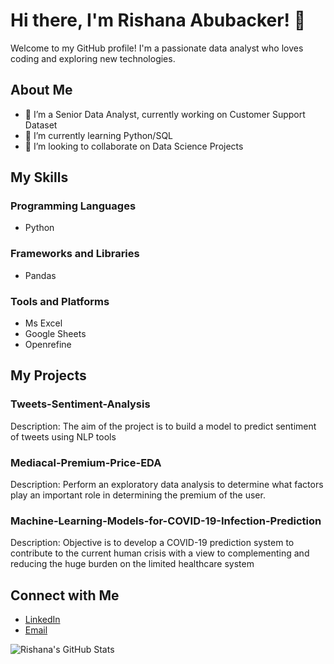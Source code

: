 # Hi there, I'm Rishana Abubacker! 👋

Welcome to my GitHub profile! I'm a passionate data analyst who loves coding and exploring new technologies.

## About Me

- 🔭 I’m a Senior Data Analyst, currently working on Customer Support Dataset
- 🌱 I’m currently learning Python/SQL
- 👯 I’m looking to collaborate on Data Science Projects

## My Skills

### Programming Languages
- Python

### Frameworks and Libraries
- Pandas

### Tools and Platforms
- Ms Excel
- Google Sheets
- Openrefine

## My Projects

### Tweets-Sentiment-Analysis
Description: The aim of the project is to build a model to predict sentiment of tweets using NLP tools

### Mediacal-Premium-Price-EDA
Description: Perform an exploratory data analysis to determine what factors play an important role in determining the premium of the user.

### Machine-Learning-Models-for-COVID-19-Infection-Prediction
Description: Objective is to develop a COVID-19 prediction system to contribute to the current human crisis with a view to complementing and reducing the huge burden on the limited healthcare system

## Connect with Me

- [LinkedIn](https://www.linkedin.com/in/rishana-abubacker-54045713b/)
- [Email](mailto:rishanaabubacker.abc@gmail.com)

![Rishana's GitHub Stats](https://github-readme-stats.vercel.app/api?username=RishanaAbubacker&show_icons=true&hide=prs,issues&theme=radical)
